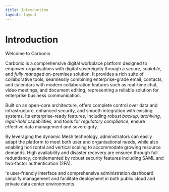 ```yaml
---
title: Introduction
layout: layout
---
```


# Introduction

Welcome to Carbonio

Carbonio is a comprehensive digital workplace platform designed to empower
organisations with digital sovereignty through a *secure*, *scalable*,
and *fully managed* on-premises solution. It provides a rich suite of
collaborative tools, seamlessly combining enterprise-grade email,
contacts, and calendars with modern collaboration features such as
real-time chat, video meetings, and document editing, representing a
reliable solution for enterprise business communication.

Built on an open-core architecture, offers complete control over data
and infrastructure, enhanced security, and smooth integration with
existing systems. Its enterprise-ready features, including *robust
backup*, *archiving*, *legal-hold* capabilities, and tools for
*regulatory compliance*, ensure effective data management and
sovereignty.

By leveraging the dynamic Mesh technology, administrators can easily
adapt the platform to meet both user and organisational needs, while
also enabling horizontal and vertical scaling to accommodate growing
resource demands. High availability and disaster recovery are ensured
through full redundancy, complemented by robust security features
including SAML and two-factor authentication (2FA).

's user-friendly interface and comprehensive administration dashboard
simplify management and facilitate deployment in both public cloud and
private data center environments.

